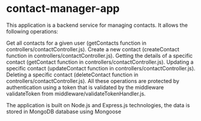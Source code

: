 # contact-manager-app

This application is a backend service for managing contacts. It allows the following operations:

Get all contacts for a given user (getContacts function in controllers/contactController.js).
Create a new contact (createContact function in controllers/contactController.js).
Getting the details of a specific contact (getContact function in controllers/contactController.js).
Updating a specific contact (updateContact function in controllers/contactController.js).
Deleting a specific contact (deleteContact function in controllers/contactController.js).
All these operations are protected by authentication using a token that is validated by the middleware validateToken from middleware/validateTokenHandler.js.

The application is built on Node.js and Express.js technologies, the data is stored in MongoDB database using Mongoose


